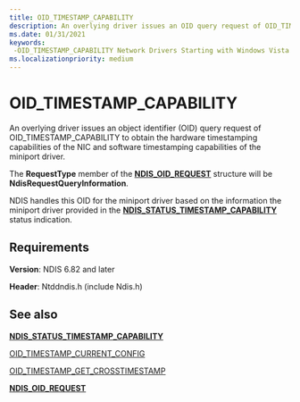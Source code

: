 ```yaml
---
title: OID_TIMESTAMP_CAPABILITY
description: An overlying driver issues an OID query request of OID_TIMESTAMP_CAPABILITY to obtain the timestamping capabilities of the NIC and the miniport driver.
ms.date: 01/31/2021
keywords: 
 -OID_TIMESTAMP_CAPABILITY Network Drivers Starting with Windows Vista
ms.localizationpriority: medium
---
```


# OID_TIMESTAMP_CAPABILITY

An overlying driver issues an object identifier (OID) query request of OID_TIMESTAMP_CAPABILITY to obtain the hardware timestamping capabilities of the NIC and software timestamping capabilities of the miniport driver.

The **RequestType** member of the [**NDIS_OID_REQUEST**](/windows-hardware/drivers/ddi/ndis/ns-ndis-_ndis_oid_request) structure will be **NdisRequestQueryInformation**.

NDIS handles this OID for the miniport driver based on the information the miniport driver provided in the [**NDIS_STATUS_TIMESTAMP_CAPABILITY**](ndis-status-timestamp-capability.md) status indication.

## Requirements

**Version**: NDIS 6.82 and later

**Header**: Ntddndis.h (include Ndis.h)

## See also

[**NDIS_STATUS_TIMESTAMP_CAPABILITY**](ndis-status-timestamp-capability.md)

[OID_TIMESTAMP_CURRENT_CONFIG](oid-timestamp-current-config.md)

[OID_TIMESTAMP_GET_CROSSTIMESTAMP](oid-timestamp-get-crosstimestamp.md)

[**NDIS_OID_REQUEST**](/windows-hardware/drivers/ddi/ndis/ns-ndis-_ndis_oid_request)